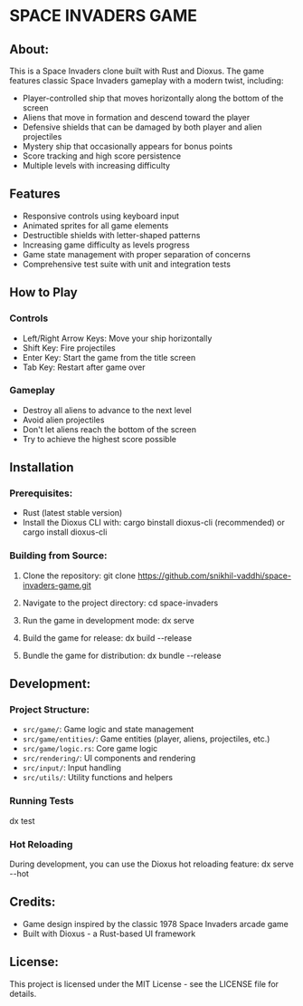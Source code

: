 # **SPACE INVADERS GAME**

## About:

This is a Space Invaders clone built with Rust and Dioxus. The game features classic Space Invaders gameplay with a modern twist, including:

- Player-controlled ship that moves horizontally along the bottom of the screen
- Aliens that move in formation and descend toward the player
- Defensive shields that can be damaged by both player and alien projectiles
- Mystery ship that occasionally appears for bonus points
- Score tracking and high score persistence
- Multiple levels with increasing difficulty

## Features

- Responsive controls using keyboard input
- Animated sprites for all game elements
- Destructible shields with letter-shaped patterns
- Increasing game difficulty as levels progress
- Game state management with proper separation of concerns
- Comprehensive test suite with unit and integration tests

## How to Play

### Controls

- Left/Right Arrow Keys: Move your ship horizontally
- Shift Key: Fire projectiles
- Enter Key: Start the game from the title screen
- Tab Key: Restart after game over

### Gameplay

- Destroy all aliens to advance to the next level
- Avoid alien projectiles
- Don't let aliens reach the bottom of the screen
- Try to achieve the highest score possible

## Installation 

### Prerequisites:

- Rust (latest stable version)
- Install the Dioxus CLI with: cargo binstall dioxus-cli (recommended) or cargo install dioxus-cli




### Building from Source: 

1. Clone the repository: git clone https://github.com/snikhil-vaddhi/space-invaders-game.git

2. Navigate to the project directory: cd space-invaders

3. Run the game in development mode: dx serve

4. Build the game for release: dx build --release

5. Bundle the game for distribution: dx bundle --release

## Development: 

### Project Structure: 

- `src/game/`: Game logic and state management
- `src/game/entities/`: Game entities (player, aliens, projectiles, etc.)
- `src/game/logic.rs`: Core game logic
- `src/rendering/`: UI components and rendering
- `src/input/`: Input handling
- `src/utils/`: Utility functions and helpers

### Running Tests

dx test

### Hot Reloading
During development, you can use the Dioxus hot reloading feature: dx serve --hot

## Credits: 
- Game design inspired by the classic 1978 Space Invaders arcade game
- Built with Dioxus - a Rust-based UI framework

## License: 
This project is licensed under the MIT License - see the LICENSE file for details.

